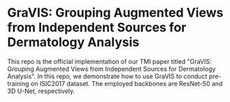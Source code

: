 # GraVIS: Grouping Augmented Views from Independent Sources for Dermatology Analysis
This repo is the official implementation of our TMI paper titled "GraVIS: Grouping Augmented Views from Independent Sources for Dermatology Analysis". In this repo, we demonstrate how to use GraVIS to conduct pre-training on ISIC2017 dataset. The employed backbones are ResNet-50 and 3D U-Net, respectively. 

